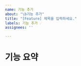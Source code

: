 ```yaml
---
name: 기능 추가
about: "\b기능 추가"
title: "[Feature] 제목을 입력하세요."
labels: 기능 추가 ☄️
assignees: ''

---
```


# 기능 요약
